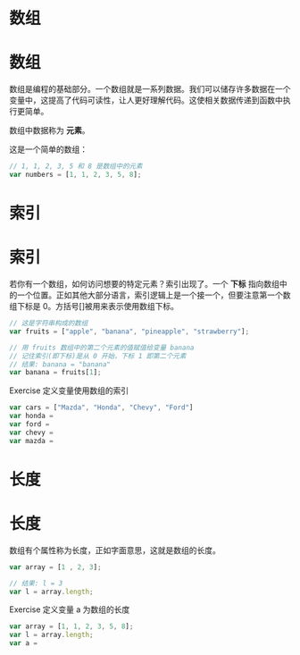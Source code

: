 # 数组

# 数组

数组是编程的基础部分。一个数组就是一系列数据。我们可以储存许多数据在一个变量中，这提高了代码可读性，让人更好理解代码。这使相关数据传递到函数中执行更简单。

数组中数据称为 **元素**。

这是一个简单的数组：

```js
// 1, 1, 2, 3, 5 和 8 是数组中的元素
var numbers = [1, 1, 2, 3, 5, 8]; 
```

# 索引

# 索引

若你有一个数组，如何访问想要的特定元素？索引出现了。一个 **下标** 指向数组中的一个位置。正如其他大部分语言，索引逻辑上是一个接一个，但要注意第一个数组下标是 0。方括号[]被用来表示使用数组下标。

```js
// 这是字符串构成的数组
var fruits = ["apple", "banana", "pineapple", "strawberry"];

// 用 fruits 数组中的第二个元素的值赋值给变量 banana
// 记住索引(即下标)是从 0 开始，下标 1 即第二个元素
// 结果: banana = "banana"
var banana = fruits[1]; 
```

Exercise 定义变量使用数组的索引

```js
var cars = ["Mazda", "Honda", "Chevy", "Ford"]
var honda =
var ford =
var chevy =
var mazda =
```

# 长度

# 长度

数组有个属性称为长度，正如字面意思，这就是数组的长度。

```js
var array = [1 , 2, 3];

// 结果: l = 3
var l = array.length; 
```

Exercise 定义变量 a 为数组的长度

```js
var array = [1, 1, 2, 3, 5, 8];
var l = array.length;
var a =
```
